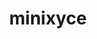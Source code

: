 ---
title: "minixyce"
layout: cache
categories: [package, v0.18.1]
meta: {"versions": ["1.0"], "compilers": ["gcc@=7.3.1"], "oss": ["amzn2"], "platforms": ["linux"], "targets": ["aarch64", "graviton2", "x86_64_v3", "x86_64_v4"], "stacks": ["aws-ahug", "aws-ahug-aarch64", "root"], "num_specs": 4, "num_specs_by_stack": {"root": 4, "aws-ahug": 2, "aws-ahug-aarch64": 2}}
spec_details: [{"hash": "5g6gbfijpq5wjntqdmjbfye5ao5mi5x6", "compiler": "gcc@=7.3.1", "versions": ["1.0"], "os": "amzn2", "platform": "linux", "target": "x86_64_v3", "variants": ["+mpi"], "stacks": ["root", "aws-ahug"], "size": "-", "tarball": "https://binaries.spack.io/v0.18.1/build_cache/linux-amzn2-x86_64_v3/gcc-7.3.1/minixyce-1.0/linux-amzn2-x86_64_v3-gcc-7.3.1-minixyce-1.0-5g6gbfijpq5wjntqdmjbfye5ao5mi5x6.spack"}, {"hash": "hl25qecuf6ykqhvusbetccsgxo3bgpfc", "compiler": "gcc@=7.3.1", "versions": ["1.0"], "os": "amzn2", "platform": "linux", "target": "graviton2", "variants": ["+mpi"], "stacks": ["aws-ahug-aarch64", "root"], "size": "-", "tarball": "https://binaries.spack.io/v0.18.1/build_cache/linux-amzn2-graviton2/gcc-7.3.1/minixyce-1.0/linux-amzn2-graviton2-gcc-7.3.1-minixyce-1.0-hl25qecuf6ykqhvusbetccsgxo3bgpfc.spack"}, {"hash": "nstmmvxn3syjxv45wwzni2fchrlg35as", "compiler": "gcc@=7.3.1", "versions": ["1.0"], "os": "amzn2", "platform": "linux", "target": "aarch64", "variants": ["+mpi"], "stacks": ["aws-ahug-aarch64", "root"], "size": "-", "tarball": "https://binaries.spack.io/v0.18.1/build_cache/linux-amzn2-aarch64/gcc-7.3.1/minixyce-1.0/linux-amzn2-aarch64-gcc-7.3.1-minixyce-1.0-nstmmvxn3syjxv45wwzni2fchrlg35as.spack"}, {"hash": "q7icbw6qtkmacmm46dm2c2m2ceiwuf66", "compiler": "gcc@=7.3.1", "versions": ["1.0"], "os": "amzn2", "platform": "linux", "target": "x86_64_v4", "variants": ["+mpi"], "stacks": ["root", "aws-ahug"], "size": "-", "tarball": "https://binaries.spack.io/v0.18.1/build_cache/linux-amzn2-x86_64_v4/gcc-7.3.1/minixyce-1.0/linux-amzn2-x86_64_v4-gcc-7.3.1-minixyce-1.0-q7icbw6qtkmacmm46dm2c2m2ceiwuf66.spack"}]
---